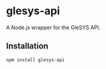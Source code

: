 # glesys-api

A Node.js wrapper for the GleSYS API.

## Installation
```bash
npm install glesys-api
```
